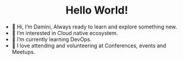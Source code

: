 <span align="center">
 <h1>Hello World!</h1>
</span>

- 👋 Hi, I’m Damini, Always ready to learn and explore something new.
- 👀 I’m interested in Cloud native ecosystem.
- 🌱 I’m currently learning DevOps.
- 💞️ I love attending and volunteering at Conferences, events and Meetups.



<!---
DaminiM-23/DaminiM-23 is a ✨ special ✨ repository because its `README.md` (this file) appears on your GitHub profile.
You can click the Preview link to take a look at your changes.
--->
